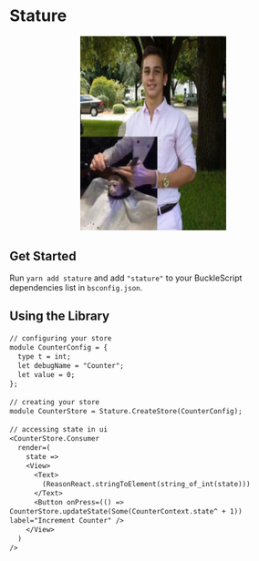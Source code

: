 # Stature

<p align="center">
  <img src="./stat.jpg" width="256" />
</p>

## Get Started

Run `yarn add stature` and add `"stature"` to your BuckleScript dependencies list in `bsconfig.json`.

## Using the Library

```reason
// configuring your store
module CounterConfig = {
  type t = int;
  let debugName = "Counter";
  let value = 0;
};

// creating your store
module CounterStore = Stature.CreateStore(CounterConfig);

// accessing state in ui
<CounterStore.Consumer
  render=(
    state =>
    <View>
      <Text>
        (ReasonReact.stringToElement(string_of_int(state)))
      </Text>
      <Button onPress=(() => CounterStore.updateState(Some(CounterContext.state^ + 1)) label="Increment Counter" />
    </View>
  )
/>
```
